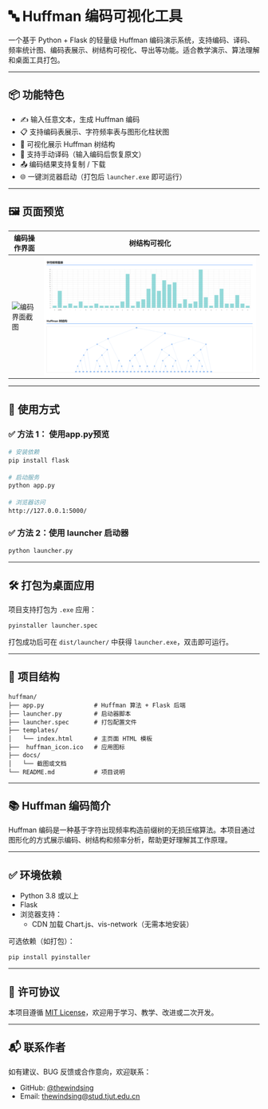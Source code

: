 # 🔤 Huffman 编码可视化工具

一个基于 Python + Flask 的轻量级 Huffman 编码演示系统，支持编码、译码、频率统计图、编码表展示、树结构可视化、导出等功能。适合教学演示、算法理解和桌面工具打包。

---

## 📦 功能特色

- ✍️ 输入任意文本，生成 Huffman 编码
- 📋 支持编码表展示、字符频率表与图形化柱状图
- 🌳 可视化展示 Huffman 树结构
- 🔁 支持手动译码（输入编码后恢复原文）
- 📤 编码结果支持复制 / 下载
- 🌐 一键浏览器启动（打包后 `launcher.exe` 即可运行）

---

## 🖼️ 页面预览

| 编码操作界面                                     | 树结构可视化                          |
| ------------------------------------------------ | ------------------------------------- |
| ![编码界面截图](README.assets/1749113045952.png) | ![树结构截图](docs/1749113133588.png) |

---

## 🧩 使用方式

### ✅ 方法 1： 使用app.py预览

```bash
# 安装依赖
pip install flask

# 启动服务
python app.py

# 浏览器访问
http://127.0.0.1:5000/
```

### ✅ 方法 2：使用 launcher 启动器

```bash
python launcher.py
```

---

## 🛠️ 打包为桌面应用

项目支持打包为 `.exe` 应用：

```bash
pyinstaller launcher.spec 
```

打包成功后可在 `dist/launcher/` 中获得 `launcher.exe`，双击即可运行。

---

## 📁 项目结构

```
huffman/
├── app.py              # Huffman 算法 + Flask 后端
├── launcher.py         # 启动器脚本
├── launcher.spec       # 打包配置文件
├── templates/
│   └── index.html      # 主页面 HTML 模板
├──  huffman_icon.ico   # 应用图标
├── docs/
│   └── 截图或文档
└── README.md           # 项目说明
```

---

## 📚 Huffman 编码简介

Huffman 编码是一种基于字符出现频率构造前缀树的无损压缩算法。本项目通过图形化的方式展示编码、树结构和频率分析，帮助更好理解其工作原理。

---

## ✅ 环境依赖

- Python 3.8 或以上
- Flask
- 浏览器支持：
  - CDN 加载 Chart.js、vis-network（无需本地安装）

可选依赖（如打包）：

```bash
pip install pyinstaller
```

---

## 🤝 许可协议

本项目遵循 [MIT License](LICENSE)，欢迎用于学习、教学、改进或二次开发。

---

## 📬 联系作者

如有建议、BUG 反馈或合作意向，欢迎联系：

- GitHub: [@thewindsing](https://github.com/thewindsing)
- Email: thewindsing@stud.tjut.edu.cn